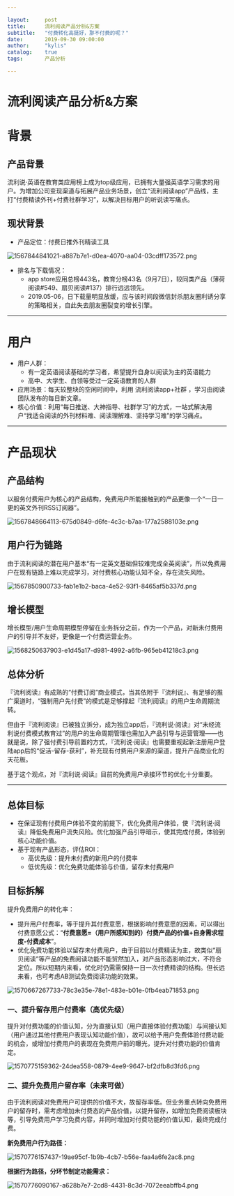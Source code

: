 ```yaml
---

layout:     post
title:      流利阅读产品分析&方案
subtitle:   "付费转化高挺好，那不付费的呢？"
date:       2019-09-30 09:00:00
author:     "kylis"
catalog:    true
tags:       产品分析

---
```




# 流利阅读产品分析&方案

# 背景

## 产品背景

流利说·英语在教育类应用榜上成为top级应用，已拥有大量强英语学习需求的用户。为增加公司变现渠道与拓展产品业务场景，创立“流利阅读app”产品线，主打“付费精读外刊+付费社群学习”，以解决目标用户的听说读写痛点。

## 现状背景

- 产品定位：付费日推外刊精读工具

![1567844841021-a887b7e1-d0ea-4070-aa04-03cdff173572.png](https://i.loli.net/2019/10/15/Rur1bcajz2XyQFg.png)

- 排名与下载情况：
  - app store应用总榜443名，教育分榜43名（9月7日），较同类产品（薄荷阅读#549、扇贝阅读#137）排行远远领先。
  - 2019.05-06，日下载量明显放缓，应与该时间段微信封杀朋友圈利诱分享的策略相关，自此失去朋友圈裂变的增长引擎。

---


# 用户

- 用户人群：
  - 有一定英语阅读基础的学习者，希望提升自身以阅读为主的英语能力
  - 高中、大学生、白领等受过一定英语教育的人群
- 应用场景：每天较整块的空闲时间中，利用 流利阅读app+社群 ，学习由阅读团队发布的每日新文章。
- 核心价值：利用“每日推送、大神指导、社群学习”的方式，一站式解决用户“找适合阅读的外刊材料难、阅读理解难、坚持学习难”的学习痛点。

---


# 产品现状

## 产品结构
以服务付费用户为核心的产品结构，免费用户所能接触到的产品更像一个“一日一更的英文外刊RSS订阅器”。

![1567848664113-675d0849-d6fe-4c3c-b7aa-177a2588103e.png](https://i.loli.net/2019/10/15/WtxdFeEVvUlDbqw.png)

## 用户行为链路
由于流利阅读的潜在用户基本“有一定英文基础但较难完成全英阅读”，所以免费用户在现有链路上难以完成学习，对付费核心功能认知不全，存在流失风险。

![1567850900733-fab1e1b2-baca-4e52-93f1-8465af5b337d.png](https://i.loli.net/2019/10/15/ykLUrz34vuK2JNC.png)

## 增长模型
增长模型/用户生命周期模型停留在业务拆分之前，作为一个产品，对新未付费用户的引导并不友好，更像是一个付费运营业务。

![1568250637903-e1d45a17-d981-4992-a6fb-965eb41218c3.png](https://i.loli.net/2019/10/15/F6AWqUrMCn9XSfR.png)


## 总体分析

『流利阅读』有成熟的“付费订阅”商业模式，当其依附于『流利说』、有足够的推广渠道时，“强制用户先付费”的模式是足够撑起『流利阅读』的用户生命周期流转。

但由于『流利阅读』已被独立拆分，成为独立app后，『流利说·阅读』对“未经流利说付费模式教育过”的用户的生命周期管理也需加入产品引导与运营管理——也就是说，除了强付费引导前置的方式，『流利说·阅读』也需要重视起新注册用户登陆app后的“促活-留存-获利”，补充现有付费用户来源的渠道，提升产品商业化的天花板。

基于这个观点，对『流利说·阅读』目前的免费用户承接环节的优化十分重要。

---

## 总体目标

- 在保证现有付费用户体验不变的前提下，优化免费用户体验，使『流利说·阅读』降低免费用户流失风险。优化加强产品引导暗示，使其完成付费，体验到核心功能价值。
- 基于现有产品形态，评估ROI：
  - 高优先级：提升未付费的新用户的付费率
  - 低优先级：优化免费功能体验与价值，留存未付费用户


## 目标拆解

提升免费用户的转化率：

- 提升用户付费率，等于提升其付费意愿，根据影响付费意愿的因素，可以得出付费意愿公式：“**付费意愿=（用户所感知到的）付费产品的价值+自身需求程度-付费成本**”。 
- 优化免费功能体验以留存未付费用户，由于目前以付费精读为主，故类似“扇贝阅读”等产品的免费阅读功能不能贸然加入，对产品形态影响过大，不符合定位。所以短期内来看，优化时仍需需保持一日一次付费精读的结构。但长远来看，也可考虑AB测试免费阅读功能的效果。

![1570667267733-78c3e35e-78e1-483e-b01e-0fb4eab71853.png](https://i.loli.net/2019/10/15/aUAzNqvsIG6eVu7.png)

### 一、提升留存用户付费率（高优先级）

提升对付费功能的价值认知，分为直接认知（用户直接体验付费功能）与间接认知（用户通过其他付费用户表现认知功能价值），故可以给予用户免费体验付费功能的机会，或增加付费用户的表现在免费用户前的曝光，提升对付费功能的价值肯定。

![1570775159362-24dea558-0879-4ee9-9647-bf2dfb8d3fd6.png](https://i.loli.net/2019/10/15/tweMCyLHXhaIszi.png)

### 二、提升免费用户留存率（未来可做）

由于流利阅读对免费用户可提供的价值不大，故留存率低。但业务重点转向免费用户的留存时，需考虑增加未付费态的产品价值，以提升留存，如增加免费阅读板块等，引导免费用户学习免费内容，并同时增加对付费功能的价值认知，最终完成付费。

**新免费用户行为路径：**

![1570776157437-19ae95cf-1b9b-4cb7-b56e-faa4a6fe2ac8.png](https://i.loli.net/2019/10/15/8jMrVyR6HbdYFqC.png)

**根据行为路径，分环节制定功能需求：**

![1570776090167-a628b7e7-2cd8-4431-8c3d-7072eeabffb4.png](https://i.loli.net/2019/10/15/kIWi67pKUSQazRE.png)
